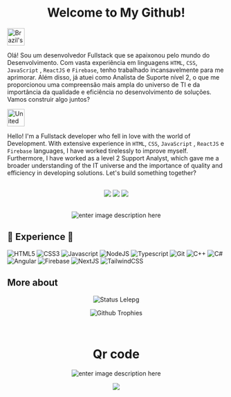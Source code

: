 
<div align="center">
<h1>Welcome to My Github!</h1>
</div>

<img src="https://user-images.githubusercontent.com/102333181/183000071-0c8845b5-e71b-4c74-8912-05e3145f3fa1.png" alt="Brazil's flag" width="40">

Olá! Sou um desenvolvedor Fullstack que se apaixonou pelo mundo do Desenvolvimento. Com vasta experiência em linguagens `HTML`, `CSS`, `JavaScript` , `ReactJS` e `Firebase`, tenho trabalhado incansavelmente para me aprimorar. Além disso, já atuei como Analista de Suporte nível 2, o que me proporcionou uma compreensão mais ampla do universo de TI e da importância da qualidade e eficiência no desenvolvimento de soluções. Vamos construir algo juntos?

<img src="https://user-images.githubusercontent.com/102333181/183000154-724b273a-f987-4128-88c0-0edc3b809bde.png" alt="United states's flag" width="40">

Hello! I'm a Fullstack developer who fell in love with the world of Development. With extensive experience in  `HTML`, `CSS`, `JavaScript` , `ReactJS` e `Firebase` languages, I have worked tirelessly to improve myself. Furthermore, I have worked as a level 2 Support Analyst, which gave me a broader understanding of the IT universe and the importance of quality and efficiency in developing solutions. Let's build something together?


<br>

<div align="center">
<a>
 <a href="https://www.linkedin.com/in/henrique-wagner-061515137/"><img src="https://img.shields.io/badge/LinkedIn-0077B5?style=for-the-badge&logo=linkedin&logoColor=white"></img></a>
<a href="https://www.instagram.com/ikewagner_/"><img src="https://img.shields.io/badge/Instagram-E4405F?style=for-the-badge&logo=instagram&logoColor=white"></img></a>
<a href="https://twitter.com/_ikewagner"><img src="https://img.shields.io/badge/Twitter-1DA1F2?style=for-the-badge&logo=twitter&logoColor=white"></img></a>
</div>
<br>

<div align="center">

![enter image description here](https://github-readme-stats.vercel.app/api/top-langs/?username=ikewagner&&langs_count=8&layout=compact&theme=dracula)



</div>

## 🌟 Experience 🌟

![HTML5](https://img.shields.io/badge/HTML5-E34F26?style=for-the-badge&logo=html5&logoColor=white)
![CSS3](https://img.shields.io/badge/CSS3-1572B6?style=for-the-badge&logo=css3&logoColor=white)
![Javascript](https://img.shields.io/badge/JavaScript-323330?style=for-the-badge&logo=javascript&logoColor=F7DF1E)
![NodeJS](https://img.shields.io/badge/Node.js-43853D?style=for-the-badge&logo=node.js&logoColor=white)
![Typescript](https://img.shields.io/badge/TypeScript-007ACC?style=for-the-badge&logo=typescript&logoColor=white)
![Git](https://img.shields.io/badge/GIT-E44C30?style=for-the-badge&logo=git&logoColor=white)
![C++](https://img.shields.io/badge/C%2B%2B-00599C?style=for-the-badge&logo=c%2B%2B&logoColor=white)
![C#](https://img.shields.io/badge/C%23-239120?style=for-the-badge&logo=c-sharp&logoColor=white)
![Angular](https://img.shields.io/badge/Angular-DD0031?style=for-the-badge&logo=angular&logoColor=white)
![Firebase](https://img.shields.io/badge/firebase-%23039BE5.svg?logo=firebase&style=for-the-badge)
![NextJS](https://img.shields.io/badge/next.js-000000?style=for-the-badge&logo=nextdotjs&logoColor=white)
![TailwindCSS](https://img.shields.io/badge/Tailwind_CSS-38B2AC?style=for-the-badge&logo=tailwind-css&logoColor=white)


## More about

<div align="center">


![Status Lelepg](http://github-profile-summary-cards.vercel.app/api/cards/stats?username=ikewagner&theme=nord_dark) 

 
![Github Trophies](https://github-profile-trophy.vercel.app/?username=ikewagner&theme=nord&column=6&row=1&margin-w=10)
 

 
 <br>

<h1>Qr code</h1>

![enter image description here](https://dyn-qrcode.vercel.app/api?url=https://github.com/ikewagner)

![](https://komarev.com/ghpvc/?username=ikewagner&color=blue)

</div>





